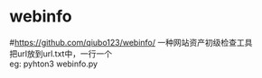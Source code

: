 # webinfo
#https://github.com/qiubo123/webinfo/
一种网站资产初级检查工具<br>
把url放到url.txt中，一行一个<br>
eg:
pyhton3 webinfo.py
